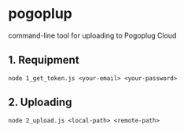 pogoplup
==============

command-line tool for uploading to Pogoplug Cloud

## 1. Requipment

```
node 1_get_token.js <your-email> <your-password>
```

## 2. Uploading

```
node 2_upload.js <local-path> <remote-path>
```
